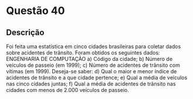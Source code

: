 # Questão 40

## Descrição
Foi feita uma estatística em cinco cidades brasileiras para coletar dados sobre acidentes de trânsito. Foram
obtidos os seguintes dados:
ENGENHARIA DE COMPUTAÇÃO
a) Código da cidade;
b) Número de veículos de passeio (em 1999);
c) Número de acidentes de trânsito com vítimas (em 1999). Deseja-se saber:
d) Qual o maior e menor índice de acidentes de trânsito e a que cidade pertence;
e) Qual a média de veículos nas cinco cidades juntas;
f) Qual a média de acidentes de trânsito nas cidades com menos de 2.000 veículos de passeio.